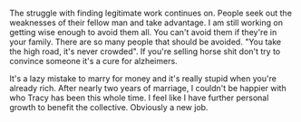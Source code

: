 The struggle with finding legitimate work continues on. People seek out the weaknesses of their fellow man and take advantage. I am still working on getting wise enough to avoid them all. You can't avoid them if they're in your family. There are so many people that should be avoided. "You take the high road, it's never crowded". If you're selling horse shit don't try to convince someone it's a cure for alzheimers. 

It's a lazy mistake to marry for money and it's really stupid when you're already rich. After nearly two years of marriage, I couldn't be happier with who Tracy has been this whole time. I feel like I have further personal growth to benefit the collective. Obviously a new job.